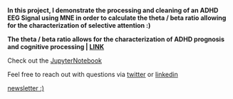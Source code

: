 
**In this project, I demonstrate the processing and cleaning of an ADHD EEG Signal using MNE in order to calculate the theta / beta ratio allowing for the characterization of selective attention :)**

**The theta / beta ratio allows for the characterization of ADHD prognosis and cognitive processing | [LINK](https://www.ncbi.nlm.nih.gov/pmc/articles/PMC7330615/)**

Check out the [JupyterNotebook](https://github.com/vxnuaj/mneprocess/blob/main/MNE-EEG-PROCESSING/MNE_ADHD.ipynb)

Feel free to reach out with questions via [twitter](https://twitter.com/vxnuaj) or [linkedin](https://linkedin.com/in/vxnuaj)

[newsletter :)](vxnuaj.substack.com)

